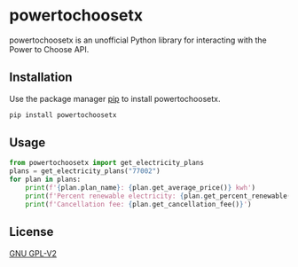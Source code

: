 # powertochoosetx

powertochoosetx is an unofficial Python library for interacting with the Power to Choose API.

## Installation

Use the package manager [pip](https://pip.pypa.io/en/stable/) to install powertochoosetx.

```bash
pip install powertochoosetx
```

## Usage

```python
from powertochoosetx import get_electricity_plans
plans = get_electricity_plans("77002")
for plan in plans:
	print(f'{plan.plan_name}: {plan.get_average_price()} kwh')
	print(f'Percent renewable electricity: {plan.get_percent_renewable()}')
	print(f'Cancellation fee: {plan.get_cancellation_fee()}')

```

## License
[GNU GPL-V2](https://www.gnu.org/licenses/old-licenses/gpl-2.0.txt)